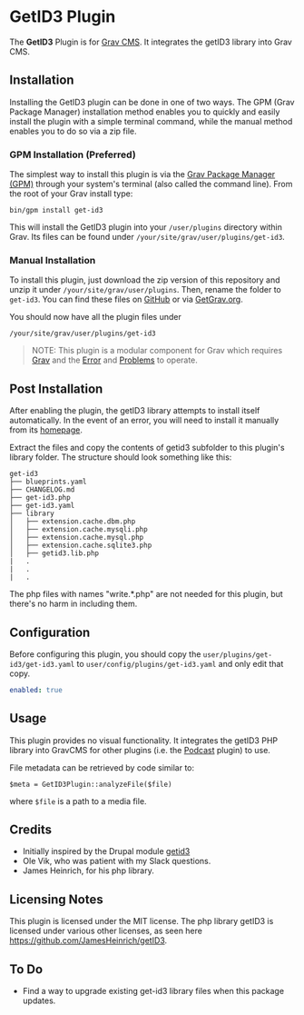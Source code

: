 # GetID3 Plugin

The **GetID3** Plugin is for [Grav CMS](http://github.com/getgrav/grav). It integrates the getID3 library into Grav CMS.

## Installation

Installing the GetID3 plugin can be done in one of two ways. The GPM (Grav Package Manager) installation method enables you to quickly and easily install the plugin with a simple terminal command, while the manual method enables you to do so via a zip file.

### GPM Installation (Preferred)

The simplest way to install this plugin is via the [Grav Package Manager (GPM)](http://learn.getgrav.org/advanced/grav-gpm) through your system's terminal (also called the command line).  From the root of your Grav install type:

    bin/gpm install get-id3

This will install the GetID3 plugin into your `/user/plugins` directory within Grav. Its files can be found under `/your/site/grav/user/plugins/get-id3`.

### Manual Installation

To install this plugin, just download the zip version of this repository and unzip it under `/your/site/grav/user/plugins`. Then, rename the folder to `get-id3`. You can find these files on [GitHub](https://github.com/jeremy-gonyea/grav-plugin-get-id3) or via [GetGrav.org](http://getgrav.org/downloads/plugins#extras).

You should now have all the plugin files under

    /your/site/grav/user/plugins/get-id3
	
> NOTE: This plugin is a modular component for Grav which requires [Grav](http://github.com/getgrav/grav) and the [Error](https://github.com/getgrav/grav-plugin-error) and [Problems](https://github.com/getgrav/grav-plugin-problems) to operate.

## Post Installation
After enabling the plugin, the getID3 library attempts to install itself automatically.  In the event of an error, you will need to install it manually from its [homepage](http://www.getid3.org/).  

Extract the files and copy the contents of getid3 subfolder to this plugin's library folder.  The structure should look something like this:

```
get-id3
├── blueprints.yaml
├── CHANGELOG.md
├── get-id3.php
├── get-id3.yaml
├── library
│   ├── extension.cache.dbm.php
│   ├── extension.cache.mysqli.php
│   ├── extension.cache.mysql.php
│   ├── extension.cache.sqlite3.php
│   ├── getid3.lib.php
|   .
|   .
|   .
```
The php files with names "write.*.php" are not needed for this plugin, but there's no harm in including them.

## Configuration

Before configuring this plugin, you should copy the `user/plugins/get-id3/get-id3.yaml` to `user/config/plugins/get-id3.yaml` and only edit that copy.

```yaml
enabled: true
```

## Usage

This plugin provides no visual functionality.  It integrates the getID3 PHP library into GravCMS for other plugins (i.e. the [Podcast](https://github.com/jgonyea/grav-plugin-podcast) plugin) to use.

File metadata can be retrieved by code similar to:

```
$meta = GetID3Plugin::analyzeFile($file)
```

where `$file` is a path to a media file.

## Credits

- Initially inspired by the Drupal module [getid3](https://www.drupal.org/project/getid3/)
- Ole Vik, who was patient with my Slack questions.
- James Heinrich, for his php library.

## Licensing Notes
This plugin is licensed under the MIT license.  The php library getID3 is licensed under various other licenses, as seen here https://github.com/JamesHeinrich/getID3.

## To Do

- Find a way to upgrade existing get-id3 library files when this package updates.
